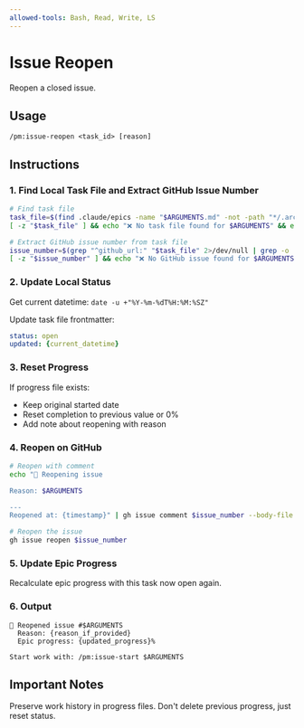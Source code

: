 ```yaml
---
allowed-tools: Bash, Read, Write, LS
---
```


# Issue Reopen

Reopen a closed issue.

## Usage
```
/pm:issue-reopen <task_id> [reason]
```

## Instructions

### 1. Find Local Task File and Extract GitHub Issue Number

```bash
# Find task file
task_file=$(find .claude/epics -name "$ARGUMENTS.md" -not -path "*/.archived/*" 2>/dev/null | head -1)
[ -z "$task_file" ] && echo "❌ No task file found for $ARGUMENTS" && exit 1

# Extract GitHub issue number from task file
issue_number=$(grep "^github_url:" "$task_file" 2>/dev/null | grep -o '[0-9]*$')
[ -z "$issue_number" ] && echo "❌ No GitHub issue found for $ARGUMENTS. Run /pm:epic-sync first." && exit 1
```

### 2. Update Local Status

Get current datetime: `date -u +"%Y-%m-%dT%H:%M:%SZ"`

Update task file frontmatter:
```yaml
status: open
updated: {current_datetime}
```

### 3. Reset Progress

If progress file exists:
- Keep original started date
- Reset completion to previous value or 0%
- Add note about reopening with reason

### 4. Reopen on GitHub

```bash
# Reopen with comment
echo "🔄 Reopening issue

Reason: $ARGUMENTS

---
Reopened at: {timestamp}" | gh issue comment $issue_number --body-file -

# Reopen the issue
gh issue reopen $issue_number
```

### 5. Update Epic Progress

Recalculate epic progress with this task now open again.

### 6. Output

```
🔄 Reopened issue #$ARGUMENTS
  Reason: {reason_if_provided}
  Epic progress: {updated_progress}%
  
Start work with: /pm:issue-start $ARGUMENTS
```

## Important Notes

Preserve work history in progress files.
Don't delete previous progress, just reset status.
